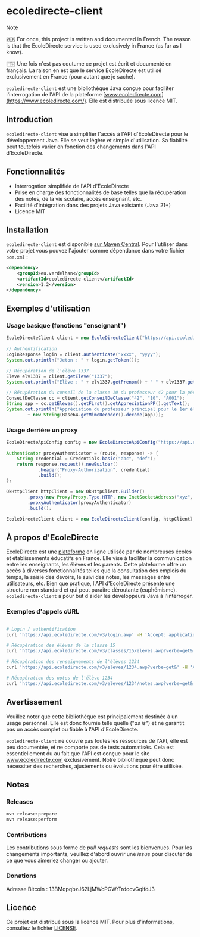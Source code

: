 # ecoledirecte-client

> [!NOTE]
> 🇬🇧 For once, this project is written and documented in French. The reason is that the EcoleDirecte service is used exclusively in France (as far as I know).
>
> 🇫🇷 Une fois n'est pas coutume ce projet est écrit et documenté en français. La raison en est que le service EcoleDirecte est utilisé exclusivement en France (pour autant que je sache).

`ecoledirecte-client` est une bibliothèque Java conçue pour faciliter l'interrogation de l'API de la plateforme [www.ecoledirecte.com](https://www.ecoledirecte.com/). Elle est distribuée sous licence MIT.

## Introduction

`ecoledirecte-client` vise à simplifier l'accès à l'API d'EcoleDirecte pour le développement Java. Elle se veut légère et simple d'utilisation. Sa fiabilité peut toutefois varier en fonction des changements dans l'API d'EcoleDirecte.

## Fonctionnalités

- Interrogation simplifiée de l'API d'EcoleDirecte
- Prise en charge des fonctionnalités de base telles que la récupération des notes, de la vie scolaire, accès enseignant, etc.
- Facilité d'intégration dans des projets Java existants (Java 21+)
- Licence MIT

## Installation

`ecoledirecte-client` est disponible [sur Maven Central](https://central.sonatype.com/artifact/eu.verdelhan/ecoledirecte-client). Pour l'utiliser dans votre projet vous pouvez l'ajouter comme dépendance dans votre fichier `pom.xml` :

```xml
<dependency>
    <groupId>eu.verdelhan</groupId>
    <artifactId>ecoledirecte-client</artifactId>
    <version>1.2</version>
</dependency>
```

## Exemples d'utilisation

### Usage basique (fonctions "enseignant")

```java
EcoleDirecteClient client = new EcoleDirecteClient("https://api.ecoledirecte.com/v3");
        
// Authentification
LoginResponse login = client.authenticate("xxxx", "yyyy");
System.out.println("Jeton : " + login.getToken());

// Récupération de l'élève 1337
Eleve elv1337 = client.getEleve("1337");
System.out.println("Elève : " + elv1337.getPrenom() + " " + elv1337.getNom() + " (" + elv1337.getDateDeNaissance() + ")");

// Récupération du conseil de la classe 10 du professeur 42 pour la période A001
ConseilDeClasse cc = client.getConseilDeClasse("42", "10", "A001");
String app = cc.getEleves().getFirst().getAppreciationPP().getText();
System.out.println("Appréciation du professeur principal pour le 1er élève : "
        + new String(Base64.getMimeDecoder().decode(app)));
```

### Usage derrière un proxy

```java
EcoleDirecteApiConfig config = new EcoleDirecteApiConfig("https://api.ecoledirecte.com/v3");

Authenticator proxyAuthenticator = (route, response) -> {
    String credential = Credentials.basic("abc", "def");
    return response.request().newBuilder()
            .header("Proxy-Authorization", credential)
            .build();
};

OkHttpClient httpClient = new OkHttpClient.Builder()
        .proxy(new Proxy(Proxy.Type.HTTP, new InetSocketAddress("xyz", 8080)))
        .proxyAuthenticator(proxyAuthenticator)
        .build();

EcoleDirecteClient client = new EcoleDirecteClient(config, httpClient);
```

## À propos d'EcoleDirecte

EcoleDirecte est une [plateforme](http://www.ecoledirecte.com) en ligne utilisée par de nombreuses écoles et établissements éducatifs en France. Elle vise à faciliter la communication entre les enseignants, les élèves et les parents. Cette plateforme offre un accès à diverses fonctionnalités telles que la consultation des emplois du temps, la saisie des devoirs, le suivi des notes, les messages entre utilisateurs, etc. Bien que pratique, l'API d'EcoleDirecte présente une structure non standard et qui peut paraitre déroutante (euphémisme). `ecoledirecte-client` a pour but d'aider les développeurs Java à l'interroger.

### Exemples d'appels cURL

```bash

# Login / authentification
curl 'https://api.ecoledirecte.com/v3/login.awp' -H 'Accept: application/json, text/plain, */*' -H 'Content-Type: application/x-www-form-urlencoded' --data $'data={\n "identifiant": "unIdentifiant", "motdepasse": "unMotDePasse"\n}'

# Récupération des élèves de la classe 15
curl 'https://api.ecoledirecte.com/v3/classes/15/eleves.awp?verbe=get&' -H 'Accept: application/json, text/plain, */*' -H 'Content-Type: application/x-www-form-urlencoded' --data $'data={\n "token": "token-d-authentification-obtenu-via-login"\n}'

# Récupération des renseignements de l'élèves 1234
curl 'https://api.ecoledirecte.com/v3/eleves/1234.awp?verbe=get&' -H 'Accept: application/json, text/plain, */*' -H 'Content-Type: application/x-www-form-urlencoded' --data $'data={\n "token": "token-d-authentification-obtenu-via-login"\n}'

# Récupération des notes de l'élève 1234
curl 'https://api.ecoledirecte.com/v3/eleves/1234/notes.awp?verbe=get&' -H 'accept: application/json, text/plain, */*' -H 'content-type: application/x-www-form-urlencoded' --data $'data={\n "token": "token-d-authentification-obtenu-via-login"\n}'
```

## Avertissement

Veuillez noter que cette bibliothèque est principalement destinée à un usage personnel. Elle est donc fournie telle quelle ("_as is_") et ne garantit pas un accès complet ou fiable à l'API d'EcoleDirecte.

`ecoledirecte-client` ne couvre pas toutes les ressources de l'API, elle est peu documentée, et ne comporte pas de tests automatisés. Cela est essentiellement du au fait que l'API est conçue pour le site www.ecoledirecte.com exclusivement. Notre bibliothèque peut donc nécessiter des recherches, ajustements ou évolutions pour être utilisée.

## Notes

### Releases

```bash
mvn release:prepare
mvn release:perform
```

### Contributions

Les contributions sous forme de _pull requests_ sont les bienvenues. Pour les changements importants, veuillez d'abord ouvrir une _issue_ pour discuter de ce que vous aimeriez changer ou ajouter.

### Donations

Adresse Bitcoin : 13BMqpqbzJ62LjMWcPGWrTrdocvGqifdJ3

## Licence
Ce projet est distribué sous la licence MIT. Pour plus d'informations, consultez le fichier [LICENSE](LICENSE).

